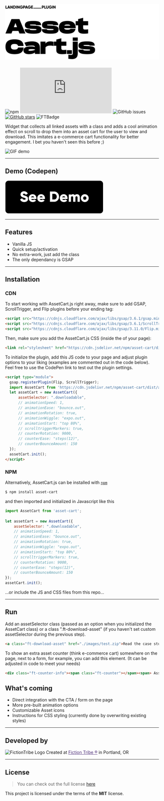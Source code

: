 ![AssetCart.js logo](https://github.com/fictiontribe/AssetCart/blob/master/graphic.jpg?raw=true)
============
![npm](https://img.shields.io/npm/v/asset-cart?color=green&style=flat-square) [![GitHub Size](https://img.shields.io/github/size/fictiontribe/AssetCart/dist/asset-cart.min.js?color=%23ff5757&style=flat-square)](https://github.com/fictiontribe/AssetCart/dist/asset-cart.min.js) ![GitHub issues](https://img.shields.io/github/issues/fictiontribe/assetcart?style=flat-square) [![GitHub stars](https://img.shields.io/github/stars/fictiontribe/assetcart?style=flat-square)](https://github.com/fictiontribe/assetcart) ![FTBadge](https://img.shields.io/badge/Fiction%20Tribe-Let%20Humans%20Reign-%2381B63A)

Widget that collects all linked assets with a class and adds a cool animation effect on scroll to drop them into an asset cart for the user to view and download. This imitates a e-commerce cart functionality for better engagement. I bet you haven't seen this before ;)

![GIF demo](https://github.com/fictiontribe/AssetCart/blob/master/assetcartjs.gif?raw=true)

---

## Demo (Codepen)
[![](https://github.com/fictiontribe/AssetCart/blob/master/demobtn.png?raw=true)](https://codepen.io/russian/pen/abGmpqy)

---

## Features
- Vanilla JS
- Quick setup/activation
- No extra-work, just add the class
- The only dependancy is GSAP

---

## Installation
### CDN
To start working with AssetCart.js right away, make sure to add GSAP, ScrollTrigger, and Flip plugins before your ending <body> tag:
```html
<script src="https://cdnjs.cloudflare.com/ajax/libs/gsap/3.6.1/gsap.min.js"></script>
<script src="https://cdnjs.cloudflare.com/ajax/libs/gsap/3.6.1/ScrollTrigger.min.js"></script>
<script src="https://cdnjs.cloudflare.com/ajax/libs/gsap/3.11.0/Flip.min.js"></script> 
```
Then, make sure you add the AssetCart.js CSS (inside the <head> of your page):
```html
<link rel="stylesheet" href="https://cdn.jsdelivr.net/npm/asset-cart/dist/asset-cart.min.css"/>
```
To initialize the plugin, add this JS code to your page and adjust plugin options to your liking (examples are commented out in the code below). Feel free to use the CodePen link to test out the plugin settings.

```html
<script type="module">
  gsap.registerPlugin(Flip, ScrollTrigger);
  import AssetCart from 'https://cdn.jsdelivr.net/npm/asset-cart/dist/asset-cart-clean.min.js';
  let assetCart = new AssetCart({
      assetSelector: ".downloadable",
      // animationSpeed: 1,
      // animationEase: "bounce.out",
      // animationRotation: true,
      // animationWiggle: "expo.out",
      // animationStart: "top 80%",
      // scrolltriggerMarkers: true,
      // counterRotation: 9000,
      // counterEase: "steps(12)",
      // counterBounceAmount: 150
  });
  assetCart.init();
</script>
```

### NPM
Alternatively, AssetCart.js can be installed with [`npm`](https://www.npmjs.com/package/asset-cart)
```sh
$ npm install asset-cart
```

and then imported and initialized in Javascript like this
```js
import AssetCart from 'asset-cart';

let assetCart = new AssetCart({
    assetSelector: ".downloadable",
    // animationSpeed: 1,
    // animationEase: "bounce.out",
    // animationRotation: true,
    // animationWiggle: "expo.out",
    // animationStart: "top 80%",
    // scrolltriggerMarkers: true,
    // counterRotation: 9000,
    // counterEase: "steps(12)",
    // counterBounceAmount: 150
});
assetCart.init();
```

…or include the JS and CSS files from this repo… 

---

## Run
Add an assetSelector class (passed as an option when you initialized the AssetCart class) or a class ".ft-download-asset" (if you haven't set custom assetSelector during the previous step).
```html
<a class="ft-download-asset" href="./images/test.zip">Read the case study</a>
```

To show an extra asset counter (think e-commerce cart) somewhere on the page, next to a form, for example, you can add this element. (It can be adjusted in code to meet your needs)

```html
<div class="ft-counter-info"><span class="ft-counter"></span><span> Assets</span></div>
```

## What's coming
- Direct integration with the CTA / form on the page
- More pre-built animation options
- Customizable Asset icons
- Instructions for CSS styling (currently done by overwriting existing styles)

---

## Developed by
<img alt="FictionTribe Logo" src="https://mishapetrov.github.io/Contrast.js/img/ft-logo.png" width="100">  
Created at <a style="color:#52337c;" href="https://fictiontribe.com">Fiction Tribe ®</a> in Portland, OR

---

## License
>You can check out the full license [here](https://github.com/mishapetrov/Contrast.js/LICENSE)

This project is licensed under the terms of the **MIT** license.